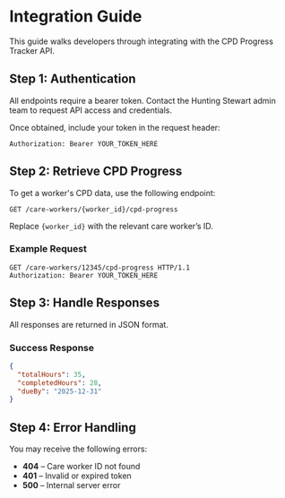 # Integration Guide

This guide walks developers through integrating with the CPD Progress Tracker API.

## Step 1: Authentication

All endpoints require a bearer token. Contact the Hunting Stewart admin team to request API access and credentials.

Once obtained, include your token in the request header:

```
Authorization: Bearer YOUR_TOKEN_HERE
```

## Step 2: Retrieve CPD Progress

To get a worker's CPD data, use the following endpoint:

```
GET /care-workers/{worker_id}/cpd-progress
```

Replace `{worker_id}` with the relevant care worker’s ID.

### Example Request

```
GET /care-workers/12345/cpd-progress HTTP/1.1
Authorization: Bearer YOUR_TOKEN_HERE
```

## Step 3: Handle Responses

All responses are returned in JSON format.

### Success Response

```json
{
  "totalHours": 35,
  "completedHours": 28,
  "dueBy": "2025-12-31"
}
```

## Step 4: Error Handling

You may receive the following errors:

- **404** – Care worker ID not found  
- **401** – Invalid or expired token  
- **500** – Internal server error



